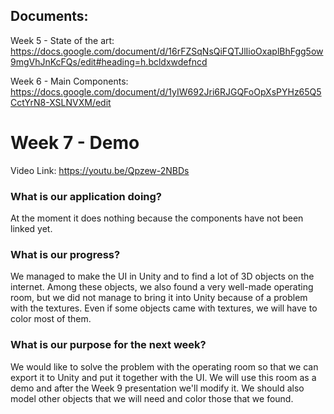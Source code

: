 ## Documents:

Week 5 - State of the art: https://docs.google.com/document/d/16rFZSqNsQiFQTJlIioOxaplBhFgg5ow9mgVhJnKcFQs/edit#heading=h.bcldxwdefncd

Week 6 - Main Components: https://docs.google.com/document/d/1yIW692Jri6RJGQFoOpXsPYHz65Q5CctYrN8-XSLNVXM/edit

# Week 7 - Demo
Video Link: https://youtu.be/Qpzew-2NBDs
### What is our application doing?
At the moment it does nothing because the components have not been linked yet.
### What is our progress?
We managed to make the UI in Unity and to find a lot of 3D objects on the internet. Among these objects, we also found a very well-made operating room, but we did not manage to bring it into Unity because of a problem with the textures. Even if some objects came with textures, we will have to color most of them.
### What is our purpose for the next week?
We would like to solve the problem with the operating room so that we can export it to Unity and put it together with the UI. We will use this room as a demo and after the Week 9 presentation we'll modify it. We should also model other objects that we will need and color those that we found.
